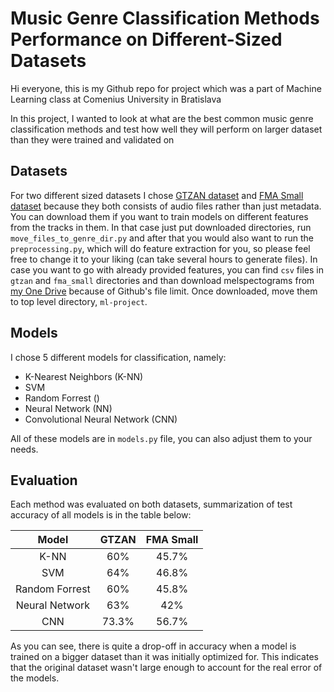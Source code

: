 # Music Genre Classification Methods Performance on Different-Sized Datasets

 Hi everyone, this is my Github repo for project which was a part of Machine Learning class at Comenius University
 in Bratislava
 
 In this project, I wanted to look at what are the best common music genre classification methods and test how well 
 they will perform on larger dataset than they were trained and validated on
 
 ## Datasets
 For two different sized datasets I chose [GTZAN dataset](http://marsyas.info/downloads/datasets.html) and
 [FMA Small dataset](https://github.com/mdeff/fma#history) because they both consists of audio files rather than just
 metadata. You can download them if you want to train models on different features from the tracks in them. In that case
 just put downloaded directories, run `move_files_to_genre_dir.py` and after that you would also want to run the
 `preprocessing.py`, which will do feature extraction for you, so please feel free to change it to your liking
 (can take several hours to generate files). In case you want to go with already provided features, you can find
 `csv` files in `gtzan` and `fma_small` directories and than download melspectograms from
 [my One Drive](https://liveuniba-my.sharepoint.com/:f:/g/personal/jurcak6_uniba_sk/Ehox-LG1v7ZFsweDgaN8xdIBE4p3bpZtrtfpmDb9Ncc5rA?e=JcnOYW)
 because of Github's file limit. Once downloaded, move them to top level directory, `ml-project`. 
 
 ## Models
 I chose 5 different models for classification, namely:
 * K-Nearest Neighbors (K-NN)
 * SVM
 * Random Forrest ()
 * Neural Network (NN)
 * Convolutional Neural Network (CNN)
 
 All of these models are in `models.py` file, you can also adjust them to your needs.
 
 ## Evaluation
 Each method was evaluated on both datasets, summarization of test accuracy of all models is in the table below:
 
| Model          | GTZAN | FMA Small |
|:--------------:|:-----:| :--------:|
| K-NN           | 60%   | 45.7%     |
| SVM            | 64%   | 46.8%     |
| Random Forrest | 60%   | 45.8%     |
| Neural Network | 63%   | 42%       |
| CNN            | 73.3% | 56.7%     |

As you can see, there is quite a drop-off in accuracy when a model is trained on a bigger dataset than it was initially
optimized for. This indicates that the original dataset wasn't large enough to account for the real error of the models. 
